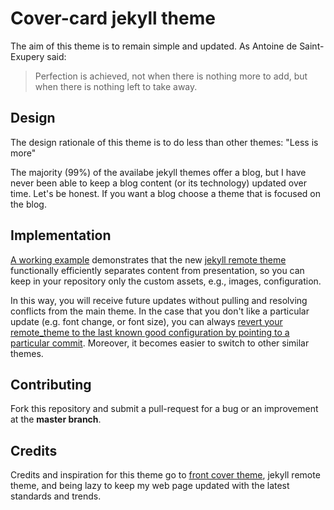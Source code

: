 # Cover-card jekyll theme

The aim of this theme is to remain simple and updated. As Antoine de Saint-Exupery said:

> Perfection is achieved, not when there is nothing more to add, but when there is nothing left to take away.

## Design

The design rationale of this theme is to do less than other themes: "Less is more"

The majority (99%) of the availabe jekyll themes offer a blog, but I have never been able to keep a blog content (or its technology) updated over time. Let's be honest. If you want a blog choose a theme that is focused on the blog.

## Implementation

[A working example](https://epidrome.github.io/cover-card) demonstrates that the new [jekyll remote theme](https://github.com/blog/2464-use-any-theme-with-github-pages) functionally efficiently separates content from presentation, so you can keep in your repository only the custom assets, e.g., images, configuration.

In this way, you will receive future updates without pulling and resolving conflicts from the main theme. In the case that you don't like a particular update (e.g. font change, or font size), you can always [revert your remote_theme to the last known good configuration by pointing to a particular commit](https://github.com/benbalter/jekyll-remote-theme). Moreover, it becomes easier to switch to other similar themes.

## Contributing

Fork this repository and submit a pull-request for a bug or an improvement at the **master branch**.

## Credits

Credits and inspiration for this theme go to [front cover theme](https://dashingcode.github.io/front-cover/), jekyll remote theme, and being lazy to keep my web page updated with the latest standards and trends.
